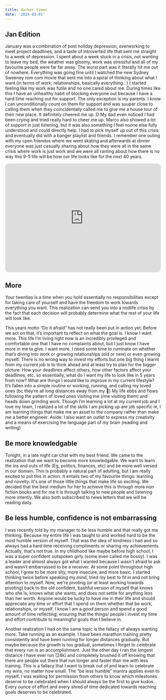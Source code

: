 ```yaml
---
title: darker times
date: '2024-03-01'
---
```



## Jan Edition
January was a combination of post holiday depression, overworking to meet project deadlines, and a taste of introverted life that sent me straight to a week of depression. I spent about a week stuck in a crisis, not wanting to leave my bed, the weather was gloomy, work was stressful and all of my favourite people were far far away. The worst part was it literally hit me out of nowhere. Everything was going fine until I watched the new Sydney Sweeney rom com movie that sent me into a spiral of thinking about what I want (in terms of work, relationships, basically everything...) I started feeling like my work was futile and no one cared about me. During times like this I have an unhealthy habit of blocking everyone out because I have a hard time reaching out for support. The only exception is my parents. I know I can unconditionally count on them for support and was suuper close to calling them when they coincidentally called me to give me a house tour of their new place. It definitely cheered me up :D My dad even noticed I had been crying and tried really hard to cheer me up. Marco also showed a lot of support in just listening, but it was also something I feel noone else fully understood and could directly help. I had to pick myself up out of this crisis and eventually did with a banger playlist and friends. I remember one outing with my cpen friendos where we went skating and afterwards at dinner everyone was just casually sharing about how they were all in the same crisis where work is just work and we were all ranting about how there is no way this 9-5 life will be how our life looks like for the next 40 years. 

<iframe style="border-radius:12px" src="https://open.spotify.com/embed/playlist/5fz3pchS5yjeHjGgchKB8r?utm_source=generator" width="100%" height="352" frameBorder="0" allowfullscreen="" allow="autoplay; clipboard-write; encrypted-media; fullscreen; picture-in-picture" loading="lazy"></iframe>

## More
Your twenties is a time when you hold essentially no responsibilities except for taking care of yourself and have the freedom to work towards everything you want. This realization can send you into a midlife crisis by the fact that each decision will probably determine what the rest of your life will look like. 

This years motto “Do it afraid” has not really been put in action yet. Before we act on that, it’s important to reflect on what the goal is. I know I want more. This life I’m living right now is an incredibly privileged and comfortable one that I have no complaints about, but I just know I have more in me to give. I want more. I need some time to ruminate on whether that’s diving into work or growing relationships (old or new) or even growing myself. There is no wrong way to invest my efforts but one big thing I learnt from my current job is to think ahead and at least try to plan for the bigger picture: How your deadlines affect others, how other factors affect your deadlines, etc. so essentially, what do I want my life to look like in 5 years from now? What are things I would like to improve in my current lifestyle? It’s fallen into a simple routine or working, running, and calling my loved ones (bc they’re all long distances away from my 🥲) My life ebbs and flows following the pattern of loved ones visiting me (/me visiting them) and heads down grinding work. Though I’m learning a lot at my current job and I love my team, I realized a lot of the skills I am picking up are job specific ie, I am learning things that make me an asset to the company rather than make me a better engineer. Aside: I also want an outlet to express my creativity and a means of exercising the language part of my brain (reading and writing) 

## Be more knowledgable
Tonight, in a late night car chat with my best friend. We came to the realization that we want to become more knowledgable. We want to learn the ins and outs of life (Eg, politics, finances, etc) and be more well versed in our domain. This is probably a natural part of adulting, but I am really excited to put this in action. It entails two of my favourite things: learning and novelty. It's one of those little things that make life so exciting. We decided that the best medium for her to achieve this is through more non fiction books and for me it is through talking to new people and listening more intently. We also both subscribed to news letters that we will be reading daily. 

## Be less humble, confidence is not embarrassing
I was recently told by my manager to be less humble and that really got me thinking. Because my entire life I was taught to and worked hard to be the most humble version of myself. That was the idea of kindness I had and so always had a hard time receiving compliments or sharing my achievements. Actually, that's not true. In my childhood like maybe before high school, I was a super confident outspoken girly (some even called me bossy). I was a leader and almost always got what I wanted because I wasn't afraid to ask and wasn't embarrassed to be a receiver. At some point throughout high school, I grew to be more shy, more insecure, and more basic. I started thinking twice before speaking my mind, tried my best to fit in and not bring attention to myself. Now, we're pivoting (or at least working towards pivoting) back to the old confident, bashful version of myself that knows who she is, knows what she wants, and does not settle for anything less than her worth. Anyone would be lucky to have me in their life and should appreciate any time or effort that I spend on them whether that be work, relationships, or myself. I know I am a good person and spend a good amount of time reflecting, ensuring that the things/ people I invest my time and effort contribute to meaningful goals that I believe in. 

Another realization I had on the same topic is the fallacy of always wanting more. Take running as an example. I have been marathon training pretty consistently and have been running for longer distances gradually. But maybe because the growth is too gradual, sometimes I forget to celebrate that every run is an accomplishment. Just the other day I ran the longest distance I have ever run (24k) and completely brushed it off knowing that there are people out there that run longer and faster than me with less training. This is a fallacy that I want to break out of and learn to celebrate my wins, no matter how small. The "be less humble" mantra applies even to myself. I was waiting for permission from others to know which milestones deserve to be celebrated when I should always be the first to give kudos. Every ounce of effort and every shred of time dedicated towards reaching goals deserves to be celebrated. 